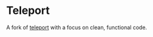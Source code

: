 # Teleport

A fork of [teleport](https://github.com/bollu/teleport) with a focus on clean,
functional code.
